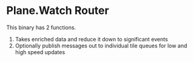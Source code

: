 # Plane.Watch Router

This binary has 2 functions.

1. Takes enriched data and reduce it down to significant events
2. Optionally publish messages out to individual tile queues for low and high speed updates